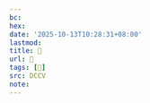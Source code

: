 ```yaml
---
bc:
hex:
date: '2025-10-13T10:28:31+08:00'
lastmod:
title: 􄯿
url: 􄯿
tags: [𦡱]
src: DCCV
note:
---
```

